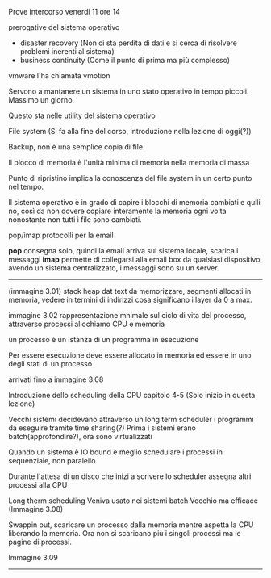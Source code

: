 Prove intercorso
venerdi 11 ore 14

prerogative del sistema operativo

- disaster recovery (Non ci sta perdita di dati e si cerca di risolvere problemi inerenti al sistema)
- business continuity (Come il punto di prima ma più complesso)

vmware l'ha chiamata vmotion

Servono a mantanere un sistema in uno stato operativo in tempo piccoli. Massimo un giorno.

Questo sta nelle utility del sistema operativo

File system (Si fa alla fine del corso, introduzione nella lezione di oggi(?))

Backup, non è una semplice copia di file.

Il blocco di memoria è l'unità minima di memoria nella memoria di massa

Punto di ripristino implica la conoscenza del file system in un certo punto nel tempo.

Il sistema operativo è in grado di capire i blocchi di memoria cambiati e qulli no, così da non dovere copiare interamente la memoria ogni volta nonostante non tutti i file sono cambiati.

pop/imap protocolli per la email

**pop** consegna solo, quindi la email arriva sul sistema locale, scarica i messaggi
**imap** permette di collegarsi alla email box da qualsiasi dispositivo, avendo un sistema centralizzato, i messaggi sono su un server.

------------------

(immagine 3.01) stack heap dat text da memorizzare, segmenti allocati in memoria, vedere in termini di indirizzi cosa significano i layer da 0 a max.

immagine 3.02 rappresentazione mnimale sul ciclo di vita del processo, attraverso  processi allochiamo CPU e memoria

un processo è un istanza di un programma in esecuzione

Per essere esecuzione deve essere allocato in memoria ed essere in uno degli stati di un processo

arrivati fino a immagine 3.08

Introduzione dello scheduling della CPU capitolo 4-5 (Solo inizio in questa lezione)

Vecchi sistemi decidevano attraverso un long term scheduler i programmi da eseguire tramite time sharing(?)
Prima i sistemi erano batch(approfondire?), ora sono virtualizzati

Quando un sistema è IO bound è meglio schedulare i processi in sequenziale, non paralello

Durante l'attesa di un disco che inizi a scrivere lo scheduler assegna altri processi alla CPU

Long therm scheduling
Veniva usato nei sistemi batch
Vecchio ma efficace
(Immagine 3.08)

Swappin out, scaricare un processo dalla memoria mentre aspetta la CPU liberando la memoria.
Ora non si scaricano più i singoli processi ma le pagine di processi.

Immagine 3.09

-----------



